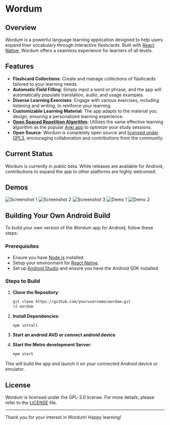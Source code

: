 # Wordum

## Overview

Wordum is a powerful language learning application designed to help users expand their vocabulary through interactive flashcards. Built with [React Native](https://reactnative.dev), Wordum offers a seamless experience for learners of all levels. 

## Features

- **Flashcard Collections**: Create and manage collections of flashcards tailored to your learning needs.
- **Automatic Field Filling**: Simply input a word or phrase, and the app will automatically populate translation, audio, and usage examples.
- **Diverse Learning Exercises**: Engage with various exercises, including listening and writing, to reinforce your learning.
- **Customizable Learning Material**: The app adapts to the material you design, ensuring a personalized learning experience.
- [**Open Spaced Repetition Algorithm**](https://github.com/open-spaced-repetition/fsrs4anki/wiki/The-Algorithm): Utilizes the same effective learning algorithm as the popular [Anki app](https://github.com/ankitects/anki) to optimize your study sessions.
- **Open Source**: Wordum is completely open source and [licensed under GPL3](./LICENSE), encouraging collaboration and contributions from the community.

## Current Status

Wordum is currently in public beta. While releases are available for Android, contributions to expand the app to other platforms are highly welcomed. 

## Demos

![Screenshot 1](path/to/screenshot1.png)
![Screenshot 2](path/to/screenshot2.png)
![Screenshot 3](path/to/screenshot3.png)
![Demo 1](path/to/demo1.gif)
![Demo 2](path/to/demo2.gif)

## Building Your Own Android Build

To build your own version of the Wordum app for Android, follow these steps:

### Prerequisites

- Ensure you have [Node.js](https://nodejs.org/) installed.
- Setup your environment for [React Native](https://reactnative.dev/docs/environment-setup).
- Set up [Android Studio](https://developer.android.com/studio) and ensure you have the Android SDK installed.

### Steps to Build

1. **Clone the Repository**:
   ```bash
   git clone https://github.com/yourusername/wordum.git
   cd wordum
   ```

2. **Install Dependencies**:
   ```bash
   npm install
   ```

3. **Start an android AVD or connect android device**

4. **Start the Metro development Server**:
   ```bash
   npm start
   ```

This will build the app and launch it on your connected Android device or emulator.

## License

Wordum is licensed under the GPL-3.0 license. For more details, please refer to the [LICENSE](./LICENSE) file.

---

Thank you for your interest in Wordum! Happy learning!
